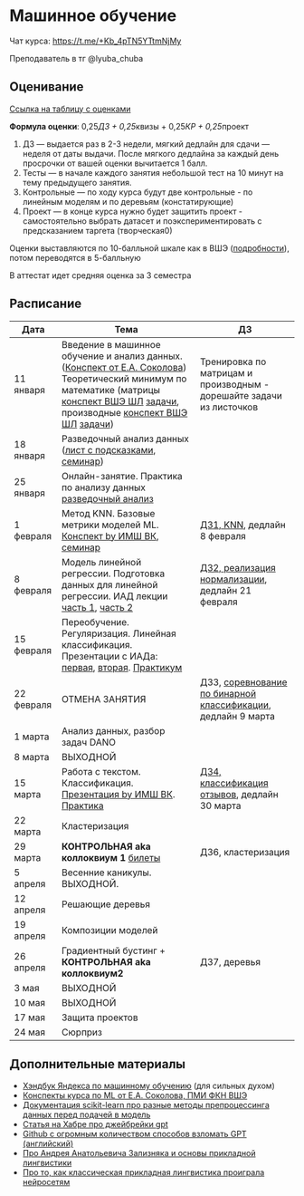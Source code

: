 # Машинное обучение

Чат курса: https://t.me/+Kb_4pTN5YTtmNjMy

Преподаватель в тг @lyuba_chuba

## Оценивание
[Ссылка на таблицу с оценками](https://docs.google.com/spreadsheets/d/1hQoJ9ReIdqRuwLB-XSkDWn-HM4nN6PTJiK7G2rjCZaE/edit?usp=sharing)

**Формула оценки**: 0,25*ДЗ + 0,25*квизы + 0,25*КР + 0,25*проект

1. ДЗ — выдается раз в 2-3 недели, мягкий дедлайн для сдачи — неделя от даты выдачи. После мягкого дедлайна за каждый день просрочки от вашей оценки вычитается 1 балл.
2. Тесты — в начале каждого занятия небольшой тест на 10 минут на тему предыдущего занятия. 
3. Контрольные — по ходу курса будут две контрольные - по линейным моделям и по деревьям (констатирующие)
4. Проект — в конце курса нужно будет защитить проект - самостоятельно выбрать датасет и поэкспериментировать с предсказанием таргета (творческая0)

Оценки выставляются по 10-балльной шкале как в ВШЭ ([подробности](https://www.hse.ru/studyspravka/Scale?ysclid=m1ngfy59pb473469014)), потом переводятся в 5-балльную

В аттестат идет средняя оценка за 3 семестра

## Расписание

| **Дата**   | **Тема**                                                                          | **ДЗ** |
|------------|-----------------------------------------------------------------------------------|--------|
| 11 января  | Введение в машинное обучение и анализ данных. ([Конспект от Е.А. Соколова](ml_intro/lecture01-intro_sokolov.pdf)) Теоретический минимум по математике (матрицы [конспект ВШЭ ШЛ](ml_intro/matrix_lecture.pdf) [задачи](ml_intro/matrix_tasks.pdf), производные [конспект ВШЭ ШЛ](ml_intro/derivative_lecture.pdf) [задачи](ml_intro/derivative_tasks.pdf)) |   Тренировка по матрицам и производным - дорешайте задачи из листочков  |
| 18 января  | Разведочный анализ данных ([лист с подсказками](EDA/EDA_Cheat_Sheet.pdf), [семинар](EDA/EDA.ipynb))                                                        |  |
| 25 января  | Онлайн-занятие. Практика по анализу данных [разведочный анализ](EDA/hw1.ipynb)    |        |
| 1 февраля  | Метод KNN. Базовые метрики моделей ML. [Конспект by ИМШ ВК](KNN/lecture0_1.pdf), [семинар](KNN/knn.ipynb)    |    [ДЗ1, KNN](KNN/hw_knn.ipynb), дедлайн 8 февраля    |
| 8 февраля  | Модель линейной регрессии. Подготовка данных для линейной регрессии. ИАД лекции [часть 1](linreg/linreg_sokolov1.pdf), [часть 2](linreg/linreg_sokolov2.pdf)            |    [ДЗ2, реализация нормализации](linreg/hw_normalize_standartize.ipynb), дедлайн 21 февраля   |
| 15 февраля  | Переобучение. Регуляризация. Линейная классификация. Презентации с ИАДа: [первая](lin_class/sokolov_linclass.pdf), [вторая](lin_class/sokolov_metrics.pdf). [Практикум](lin_class/practice.ipynb)        |        |
| 22 февраля | ОТМЕНА ЗАНЯТИЯ                                            |    ДЗ3, [соревнование по бинарной классификации](https://www.kaggle.com/t/cb9cef524cbb4c3cb7e90648d69d120a), дедлайн 9 марта    |
| 1 марта | Анализ данных, разбор задач DANO                                                                    |        |
| 8 марта | ВЫХОДНОЙ                                                                       |        |
| 15 марта | Работа с текстом. Классификация. [Презентация by ИМШ ВК](NLP_basics/NLP_masterclass.pdf). [Практика](NLP_basics/NLP_practicum.ipynb)                                                                   |    [ДЗ4, классификация отзывов](NLP_basics/NLP_practicum.ipynb), дедлайн 30 марта   |
| 22 марта |  Кластеризация                                            |        |
| 29 марта   |  **КОНТРОЛЬНАЯ aka коллоквиум 1** [билеты](exam1_tasks.ipynb)                                                  |    ДЗ6, кластеризация    |
| 5 апреля   |  Весенние каникулы. ВЫХОДНОЙ.                                                                |        |
| 12 апреля   |  Решающие деревья                                                                           |        |
| 19 апреля  | Композиции моделей                                                                |        |
| 26 апреля  | Градиентный бустинг + **КОНТРОЛЬНАЯ aka коллоквиум2**                                              |    ДЗ7, деревья    |
| 3 мая  |    ВЫХОДНОЙ                                                              |        |
| 10 мая     | ВЫХОДНОЙ                                                                          |        |
| 17 мая     | Защита  проектов                                                                  |        |
| 24 мая     | Сюрприз                                                                           |        |


## Дополнительные материалы
- [Хэндбук Яндекса по машинному обучению](https://education.yandex.ru/handbook/ml) (для сильных духом)
- [Конспекты курса по ML от Е.А. Соколова, ПМИ ФКН ВШЭ](https://github.com/esokolov/ml-course-hse)
- [Документация scikit-learn про разные методы препроцессинга данных перед подачей в модель](https://scikit-learn.org/stable/modules/preprocessing.html)
- [Статья на Хабре про джейбрейки gpt](https://habr.com/ru/companies/kaspersky/articles/735672/)
- [Github с огромным количеством способов взломать GPT (английский)](https://github.com/CyberAlbSecOP/Awesome_GPT_Super_Prompting)
- [Про Андрея Анатольевича Зализняка и основы прикладной лингвистики](https://habr.com/ru/companies/ncloudtech/articles/749302/)
- [Про то, как классическая прикладная лингвистика проиграла нейросетям](https://sysblok.ru/blog/gorkij-urok-abbyy-kak-lingvisty-proigrali-poslednjuju-bitvu-za-nlp/)
